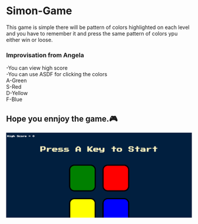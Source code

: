 # Simon-Game
This game is simple there will be pattern of colors highlighted on each level and you have to remember it and press the same pattern of colors ypu either win or loose.  

### Improvisation from Angela  
-You can view high score  
-You can use ASDF for clicking the colors  
A-Green  
S-Red  
D-Yellow  
F-Blue  

## Hope you ennjoy the game.🎮  

![Sorry Blind ppl](/images/simonSS.png)
